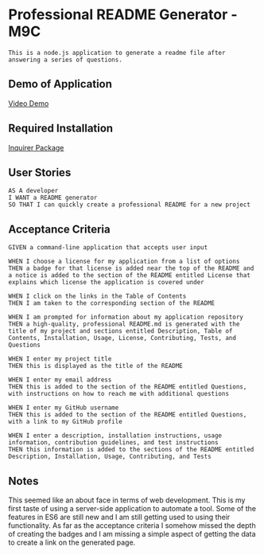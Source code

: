 # Professional README Generator - M9C

    This is a node.js application to generate a readme file after answering a series of questions.

## Demo of Application

[Video Demo](https://app.castify.com/view/3ef9b7b8-61ed-49f5-9cd4-e4110004ac36)

## Required Installation

[Inquirer Package](https://www.npmjs.com/package/inquirer/v/8.2.4)

## User Stories

    AS A developer
    I WANT a README generator
    SO THAT I can quickly create a professional README for a new project

## Acceptance Criteria

    GIVEN a command-line application that accepts user input

    WHEN I choose a license for my application from a list of options
    THEN a badge for that license is added near the top of the README and a notice is added to the section of the README entitled License that explains which license the application is covered under

    WHEN I click on the links in the Table of Contents
    THEN I am taken to the corresponding section of the README

    WHEN I am prompted for information about my application repository
    THEN a high-quality, professional README.md is generated with the title of my project and sections entitled Description, Table of Contents, Installation, Usage, License, Contributing, Tests, and Questions

    WHEN I enter my project title
    THEN this is displayed as the title of the README

    WHEN I enter my email address
    THEN this is added to the section of the README entitled Questions, with instructions on how to reach me with additional questions

    WHEN I enter my GitHub username
    THEN this is added to the section of the README entitled Questions, with a link to my GitHub profile

    WHEN I enter a description, installation instructions, usage information, contribution guidelines, and test instructions
    THEN this information is added to the sections of the README entitled Description, Installation, Usage, Contributing, and Tests

## Notes

This seemed like an about face in terms of web development. This is my first taste of using a server-side application to automate a tool. Some of the features in ES6 are still new and I am still getting used to using their functionality. As far as the acceptance criteria I somehow missed the depth of creating the badges and I am missing a simple aspect of getting the data to create a link on the generated page. 
